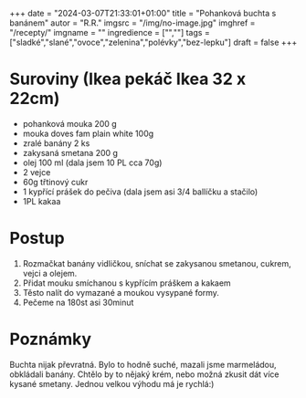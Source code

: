 
+++
date = "2024-03-07T21:33:01+01:00"
title = "Pohanková buchta s banánem"
autor = "R.R."
imgsrc = "/img/no-image.jpg"
imghref = "/recepty/"
imgname = ""
ingredience = ["",""]
tags = ["sladké","slané","ovoce","zelenina","polévky","bez-lepku"]
draft = false
+++


# Suroviny (Ikea pekáč Ikea 32 x 22cm)

- pohanková mouka	200 g
- mouka	doves fam plain white 100g 
- zralé banány	2 ks	
- zakysaná smetana	200 g
- olej	100 ml	(dala jsem 10 PL cca 70g)
- 2 vejce	
- 60g třtinový cukr	
- 1 kypřící prášek do pečiva	(dala jsem asi 3/4 ballíčku a stačilo)
- 1PL kakaa 	


# Postup
1. Rozmačkat banány vidličkou, sníchat se zakysanou smetanou, cukrem, vejci a olejem. 
2. Přidat mouku smíchanou s  kypřícím práškem a kakaem
3. Těsto nalít do vymazané a moukou vysypané formy.
4. Pečeme na 180st asi 30minut

# Poznámky
Buchta nijak převratná. Bylo to hodně suché, mazali jsme marmeládou, obkládali banány. Chtělo by to nějaký krém, nebo možná zkusit dát více kysané smetany.
Jednou velkou výhodu má je rychlá:)


<!-- --> 